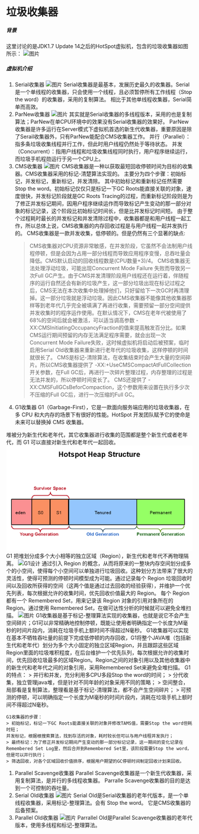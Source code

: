 垃圾收集器
====
##### 背景
这里讨论的是JDK1.7 Update 14之后的HotSpot虚拟机，包含的垃圾收集器如图所示：
![图片](https://upload-images.jianshu.io/upload_images/8907519-af8964e24394efe8.png?imageMogr2/auto-orient/strip%7CimageView2/2/w/1240)

##### 虚拟机介绍
1. Serial收集器
![图片](https://upload-images.jianshu.io/upload_images/8907519-e54d818c7a2cf9dc.png?imageMogr2/auto-orient/strip%7CimageView2/2/w/1240)
Serial收集器是最基本，发展历史最久的收集器。Serial是一个单线程的收集器，只会使用一个线程，且必须暂停所有工作线程（Stop the word）的收集器，采用的复制算法。
相比于其他单线程收集器，Serial简单而高效。
2. ParNew收集器
![图片](https://upload-images.jianshu.io/upload_images/8907519-1787f2d25edf7d7c.png?imageMogr2/auto-orient/strip%7CimageView2/2/w/1240)
其实就是Serial收集器的多线程版本，采用的也是复制算法；ParNew在单CPU环境中的效果没有Serial收集器的效果好。
ParNew收集器是许多运行在Server模式下虚拟机首选的新生代收集器，重要原因是除了Serail收集器外，只有ParNew能配合CMS收集器工作。
并行（Parallel）：指多条垃圾收集线程并行工作，但此时用户线程仍然处于等待状态。
并发（Concurrent）：指用户线程和垃圾收集线程同时执行，用户程序继续运行，而垃圾手机程勋运行于另一个CPU上。
3. CMS收集器
![图片](https://upload-images.jianshu.io/upload_images/8907519-b38cd6adb2f1886b.png?imageMogr2/auto-orient/strip%7CimageView2/2/w/1240)
CMS收集器是一种以获取最短回收停顿时间为目标的收集器。CMS收集器采用的标记-清楚算法实现的。
主要分为四个步骤：初始标记，并发标记，重新标记，并发清除。
其中初始标记和重新标记任然需要Stop the word。初始标记仅仅只是标记一下GC Roots能直接关联的对象，速度很快，并发标记阶段就是GC Roots Tracing的过程，而重新标记阶段则是为了修正并发标记期间，因用户程序继续运作而导致标记产生变动的那一部分对象的标记记录，这个阶段比初始标记时间长，但是比并发标记时间短。
由于整个过程耗时最长的并发标记和并发清除过程中，收集器都是和用户线程一起工作，所以总体上说，CMS收集器的内存回收过程是与用户线程一起并发执行的。
CMS收集器是一款并发收集，低停顿的。但是仍然有三个显著的缺点:
    > CMS收集器对CPU资源非常敏感，在并发阶段，它虽然不会法制用户线程停顿，但是会因为占用一部分线程而导致应用程序变慢，总吞吐量会降低。CMS默认启动的回收线程数是(CPU数量+3)/4。
    > CMS收集器无法处理浮动垃圾，可能出现Concurrent Mode Failure 失败而导致另一次Full GC产生。由于CMS并发清理阶段用户线程还在运行着，伴随程序的运行自然还会有新的垃圾产生，这一部分垃圾出现在标记过程之后，CMS无法在本次收集中处理掉他们，只好留给下一次GC时再清理掉。这一部分垃圾就是浮动垃圾。因此CMS收集器不能像其他收集器那样等到老年代几乎完全被填满了再进行收集，需要预留一部分空间提供并发收集时的程序运作使用。在默认情况下，CMS在老年代被使用了68%的空间后就会被激活，可以适当调高参数 -XX:CMSInitiatingOccupancyFraction的值来提高触发百分比。如果CMS运行期间预留的内存无法满足程序需要，就会出现一次 Concurrent Mode Failure失败，这时候虚拟机将启动后被预案，临时启用Serial Old收集器来重新进行老年代的垃圾收集，这样停顿的时间就很长了。
    > CMS是标记-清除算法，在收集结束时会产生大量的空间碎片。所以CMS收集器提供了 -XX:+UseCMSCompactAtFullCollection开关参数，在Full GC后，再进行一次碎片整理过程，内存整理的过程是无法并发的，所以停顿时间变长了。 CMS还提供了 -XX:CMSFullGCsBeforCompaction，这个参数用来设置在执行多少次不压缩的Full GC后，进行一次压缩的Full GC。
4. G1收集器
G1（Garbage-First），它是一款面向服务端应用的垃圾收集器，在多 CPU 和大内存的场景下有很好的性能。HotSpot 开发团队赋予它的使命是未来可以替换掉 CMS 收集器。

堆被分为新生代和老年代，其它收集器进行收集的范围都是整个新生代或者老年代，而 G1 可以直接对新生代和老年代一起回收。
![hotspot堆设计](/doc/jvm/pic/hotspot堆结构.png)
G1 把堆划分成多个大小相等的独立区域（Region），新生代和老年代不再物理隔离。
![G1设计](/doc/jvm/pic/G1设计.png)
通过引入 Region 的概念，从而将原来的一整块内存空间划分成多个的小空间，使得每个小空间可以单独进行垃圾回收。这种划分方法带来了很大的灵活性，使得可预测的停顿时间模型成为可能。通过记录每个 Region 垃圾回收时间以及回收所获得的空间（这两个值是通过过去回收的经验获得），并维护一个优先列表，每次根据允许的收集时间，优先回收价值最大的 Region。
每个 Region 都有一个 Remembered Set，用来记录该 Region 对象的引用对象所在的 Region。通过使用 Remembered Set，在做可达性分析的时候就可以避免全堆扫描。
![图片](https://upload-images.jianshu.io/upload_images/8907519-9c74bb6d95247fcf.png?imageMogr2/auto-orient/strip%7CimageView2/2/w/1240)
G1收集器是基于标记-整理算法实现的收集器，也就是说它不会产生空间碎片；G1可以非常精确地控制停顿，既能让使用者明确指定一个长度为M毫秒的时间片段内，消耗在垃圾手机上额时间不得超过N毫秒。
G1收集器可以实现在基本不牺牲吞吐量的前提下完成低停顿的内存回收，G1将整个JAVA堆（包括新生代和老年代）划分为多个大小固定的独立区域Region，并且跟踪这些区域Region里面的垃圾堆积程度，在后台维护一个优先队列，每次根据允许的收集时间，优先回收垃圾最多的区域Region。Region之间的对象引用以及其他收集器中的新生代和老年代之间的对象引用，采用Remembered Set来避免全堆扫描。
    G1的特点： 
    > 并行和并发，充分利用多CPU多段Stop the word的时间；
    > 分代收集，独立管理java堆，但是针对不同年龄的对象采用不同的策略；
    > 空间整合，局部看是复制算法，整理看是基于标记-清理算法，都不会产生空间碎片；
    > 可预测的停顿，可以明确指定一个长度为M毫秒的时间片段内，消耗在垃圾手机上额时间不得超过N毫秒。

    G1收集器的步骤：
    > 初始标记，标记一下GC Roots能直接关联的对象并修改TAMS值，需要Stop the word但耗时短；
    并发标记，根据根搜索算法，找到存活的对象，耗时较长但可以与用户线程并发执行；
    > 最终标记：为了修正并发标记期间产生变动的那一部分标记记录，这一期间的变化记录在Remembered Set Log里，然后合并到Remembered Set里，该阶段需要Stop the word，但是可以并行执行；
    > 筛选回收，对各个区域回收价值排序，根据用户期望的GC停顿时间制定回收计划来回收。

1. Parallel Scavenge收集器
Parallel Scavenge收集器是一个新生代收集器，采用复制算法，是并行的多线程收集器。
Parralle Scavenge收集器的目的是达到一个可控制的吞吐量。
6. Serial Old收集器
![图片](https://upload-images.jianshu.io/upload_images/8907519-2474fee040c68a5f.png?imageMogr2/auto-orient/strip%7CimageView2/2/w/1240)
Serial Old是Serial收集器的老年代版本，是一个单线程收集器，采用标记-整理算法。会有 Stop the word。
它是CMS收集器的后备预案。
7. Parallel Old收集器
![图片](https://upload-images.jianshu.io/upload_images/8907519-7bdeee8ad992b12d.png?imageMogr2/auto-orient/strip%7CimageView2/2/w/1240)
Parrallel Old是Parallel Scavenge收集器的老年代版本，使用多线程和标记-整理算法。